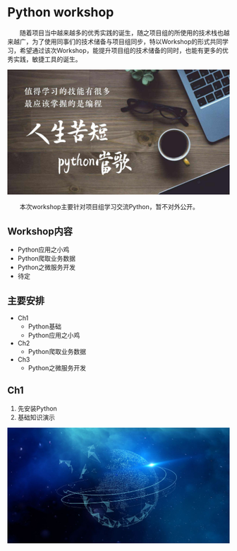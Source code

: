 # Python workshop

&emsp;&emsp;随着项目当中越来越多的优秀实践的诞生，随之项目组的所使用的技术栈也越来越广，为了使用同事们的技术储备与项目组同步，特以Workshop的形式共同学习，希望通过该次Workshop，能提升项目组的技术储备的同时，也能有更多的优秀实践，敏捷工具的诞生。

![标题](md/img/i1.jpeg)

&emsp;&emsp;本次workshop主要针对项目组学习交流Python，暂不对外公开。

## Workshop内容
  * Python应用之小鸡
  * Python爬取业务数据
  * Python之微服务开发
  * 待定

## 主要安排

  * Ch1
    * Python基础
    * Python应用之小鸡
  * Ch2
    * Python爬取业务数据
  * Ch3
    * Python之微服务开发

## Ch1

1. 先安装Python
2. 基础知识演示

![](md/img/i4.jpeg)
